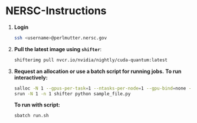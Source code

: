 # NERSC-Instructions

1. **Login**
   ```bash
   ssh <username>@perlmutter.nersc.gov
   ```

2. **Pull the latest image using `shifter`**:
   ```bash
   shifterimg pull nvcr.io/nvidia/nightly/cuda-quantum:latest
   ```

3. **Request an allocation or use a batch script for running jobs.**
   **To run interactively:**
   ```bash
   salloc -N 1 --gpus-per-task=1 --ntasks-per-node=1 --gpu-bind=none -t 30 --qos=interactive -A <ACCOUNT> -C gpu --image=docker:nvcr.io/nvidia/nightly/cuda-quantum:latest --module=cuda-mpich
   srun -N 1 -n 1 shifter python sample_file.py
   ```
   
   **To run with script:**
   ```bash
   sbatch run.sh
   ```
